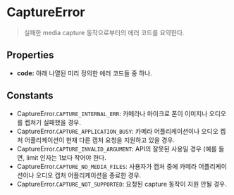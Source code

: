 CaptureError
============

> 실패한 media capture 동작으로부터의 에러 코드를 요약한다.

Properties
----------

- __code:__ 아래 나열된 미리 정의한 에러 코드들 중 하나.

Constants
---------

- CaptureError.`CAPTURE_INTERNAL_ERR`: 카메라나 마이크로 폰이 이미지나 오디오를 켑쳐기 실패했을 경우.
- CaptureError.`CAPTURE_APPLICATION_BUSY`: 카메라 어플리케이션이나 오디오 켑처 어플리케이션이 현재 다른 캡처 요청을 지원하고 있을 경우.
- CaptureError.`CAPTURE_INVALID_ARGUMENT`: API의 잘못된 사용일 경우 (예를 들면, limit 인자는 1보다 작어야 한다.
- CaptureError.`CAPTURE_NO_MEDIA_FILES`: 사용자가 캡처 중에 카메라 어플리케이션이나 오디오 캡처 어플리케이션을 종료한 경우.
- CaptureError.`CAPTURE_NOT_SUPPORTED`: 요청된 capture 동작이 지원 안될 경우.
